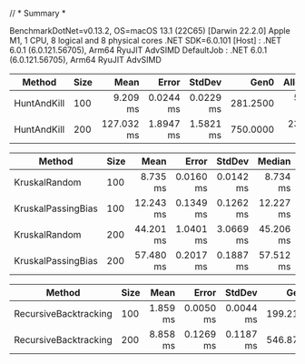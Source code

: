 // * Summary *

BenchmarkDotNet=v0.13.2, OS=macOS 13.1 (22C65) [Darwin 22.2.0]
Apple M1, 1 CPU, 8 logical and 8 physical cores
.NET SDK=6.0.101
  [Host]     : .NET 6.0.1 (6.0.121.56705), Arm64 RyuJIT AdvSIMD
  DefaultJob : .NET 6.0.1 (6.0.121.56705), Arm64 RyuJIT AdvSIMD


|      Method | Size |       Mean |     Error |    StdDev |     Gen0 |  Allocated |
|------------ |----- |-----------:|----------:|----------:|---------:|-----------:|
| HuntAndKill |  100 |   9.209 ms | 0.0244 ms | 0.0229 ms | 281.2500 |  586.69 KB |
| HuntAndKill |  200 | 127.032 ms | 1.8947 ms | 1.5821 ms | 750.0000 | 2343.94 KB |


|             Method | Size |      Mean |     Error |    StdDev |    Median |      Gen0 |      Gen1 |     Gen2 | Allocated |
|------------------- |----- |----------:|----------:|----------:|----------:|----------:|----------:|---------:|----------:|
|      KruskalRandom |  100 |  8.735 ms | 0.0160 ms | 0.0142 ms |  8.734 ms | 1484.3750 |  656.2500 | 328.1250 |   4.16 MB |
| KruskalPassingBias |  100 | 12.243 ms | 0.1349 ms | 0.1262 ms | 12.227 ms | 1531.2500 |  718.7500 | 359.3750 |   4.31 MB |
|      KruskalRandom |  200 | 44.201 ms | 1.0401 ms | 3.0669 ms | 45.206 ms | 3666.6667 | 1916.6667 | 916.6667 |  16.69 MB |
| KruskalPassingBias |  200 | 57.480 ms | 0.2017 ms | 0.1887 ms | 57.512 ms | 3666.6667 | 1888.8889 | 888.8889 |   17.3 MB |


|                Method | Size |     Mean |     Error |    StdDev |     Gen0 |     Gen1 |    Gen2 |  Allocated |
|---------------------- |----- |---------:|----------:|----------:|---------:|---------:|--------:|-----------:|
| RecursiveBacktracking |  100 | 1.859 ms | 0.0050 ms | 0.0044 ms | 199.2188 |  48.8281 |       - |  469.26 KB |
| RecursiveBacktracking |  200 | 8.858 ms | 0.1269 ms | 0.1187 ms | 546.8750 | 250.0000 | 93.7500 | 1875.97 KB |
